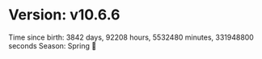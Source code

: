 # Version: v10.6.6
Time since birth: 3842 days, 92208 hours, 5532480 minutes, 331948800 seconds
Season: Spring 🌸
